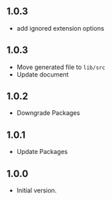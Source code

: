 ## 1.0.3

- add ignored extension options

## 1.0.3

- Move generated file to ```lib/src```
- Update document


## 1.0.2

- Downgrade Packages

## 1.0.1

- Update Packages


## 1.0.0

- Initial version.
